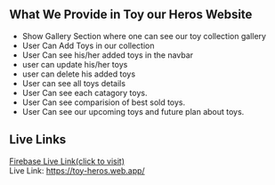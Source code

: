 ## What We Provide in Toy our Heros Website

* Show Gallery Section where one can see our toy collection gallery<br>
* User Can Add Toys in our collection<br>
* User Can see his/her added toys in the navbar<br> 
* user can update his/her toys<br>
* user can  delete his added toys<br>
* User can see all toys details<br>
* User Can see each catagory toys.<br>
* User Can see comparision of best sold toys.<br>
* User Can see our upcoming toys and future plan about toys.<br>

## Live Links
[Firebase Live Link(click to visit)](https://toy-heros.web.app/) <br>
Live Link: https://toy-heros.web.app/